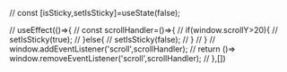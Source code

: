 // const [isSticky,setIsSticky]=useState(false);

  //   useEffect(()=>{
  //   const scrollHandler=()=>{
  //     if(window.scrollY>20){
  //        setIsSticky(true);
  //     }else{
  //        setIsSticky(false);
  //     }
  //   }
  //   window.addEventListener('scroll',scrollHandler);
  //   return ()=> window.removeEventListener('scroll',scrollHandler);
  // },[])